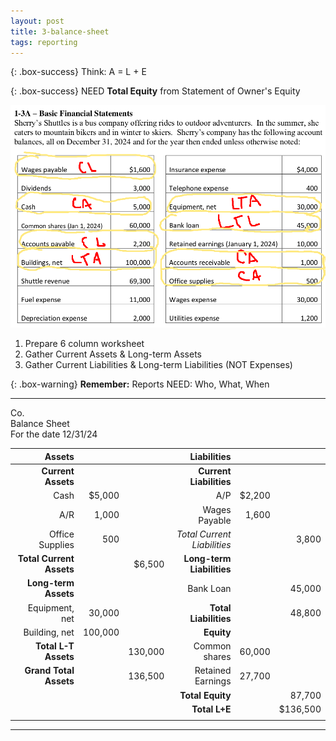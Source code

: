 ```yaml
---
layout: post
title: 3-balance-sheet
tags: reporting
---
```


{: .box-success}
Think: A = L + E  
    
{: .box-success}
NEED **Total Equity** from Statement of Owner's Equity   
  
![Example Income Statement](/assets/tony-bell/balance.sheet.numbers.png)   

1. Prepare 6 column worksheet   
2. Gather Current Assets & Long-term Assets  
3. Gather Current Liabilities & Long-term Liabilities (NOT Expenses)   

{: .box-warning}
**Remember:** Reports NEED: Who, What, When  

---

Co.    
Balance Sheet   
For the date 12/31/24   

|Assets|  |  |Liabilities| | |
| -: | -: | -: | -: | -: | -: |
|**Current Assets**| | |**Current Liabilities**| | |
|Cash|$5,000| |A/P|$2,200| |
|A/R|1,000| |Wages Payable|1,600| |
|Office Supplies|500| |*Total Current Liabilities*| |3,800|
|**Total Current Assets**| |$6,500 |**Long-term Liabilities**| | |
|**Long-term Assets**| | |Bank Loan| |45,000|
|Equipment, net|30,000| |**Total Liabilities**| |48,800|
|Building, net|100,000| |**Equity**|| |
|**Total L-T Assets**| |130,000 |Common shares|60,000| |
|**Grand Total Assets** | |136,500|Retained Earnings|27,700| |
| | | |**Total Equity**| |87,700|
| | | |**Total L+E**| |$136,500|
| | | || ||

---
 